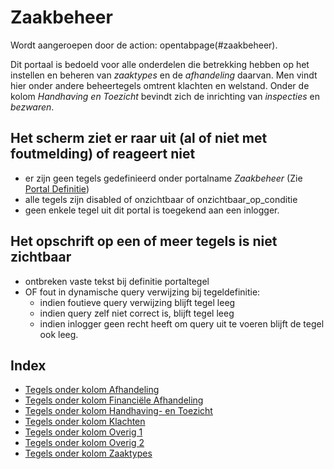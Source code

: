 # Zaakbeheer

Wordt aangeroepen door de action: opentabpage(#zaakbeheer).

Dit portaal is bedoeld voor alle onderdelen die betrekking hebben op het instellen en beheren van *zaaktypes* en de *afhandeling* daarvan. Men vindt hier onder andere beheertegels omtrent klachten en welstand. Onder de kolom *Handhaving en Toezicht* bevindt zich de inrichting van *inspecties* en *bezwaren*.

## Het scherm ziet er raar uit (al of niet met foutmelding) of reageert niet

* er zijn geen tegels gedefinieerd onder portalname *Zaakbeheer* (Zie [Portal Definitie](/docs/instellen_inrichten/portaldefinitie.md))
* alle tegels zijn disabled of onzichtbaar of onzichtbaar_op_conditie
* geen enkele tegel uit dit portal is toegekend aan een inlogger.

## Het opschrift op een of meer tegels is niet zichtbaar

* ontbreken vaste tekst bij definitie portaltegel
* OF fout in dynamische query verwijzing bij tegeldefinitie:
  * indien foutieve query verwijzing blijft tegel leeg
  * indien query zelf niet correct is, blijft tegel leeg
  * indien inlogger geen recht heeft om query uit te voeren blijft de tegel ook leeg.

## Index

* [Tegels onder kolom Afhandeling](/docs/probleemoplossing/portalen_en_moduleschermen/zaakbeheer/tegels_kolom_afhandeling.md)
* [Tegels onder kolom Financiële Afhandeling](/docs/probleemoplossing/portalen_en_moduleschermen/zaakbeheer/tegels_kolom_financiele_afhandeling.md)
* [Tegels onder kolom Handhaving- en Toezicht](/docs/probleemoplossing/portalen_en_moduleschermen/zaakbeheer/tegels_kolom_handhaving_toezicht.md)
* [Tegels onder kolom Klachten](/docs/probleemoplossing/portalen_en_moduleschermen/zaakbeheer/tegels_kolom_klachten.md)
* [Tegels onder kolom Overig 1](/docs/probleemoplossing/portalen_en_moduleschermen/zaakbeheer/tegels_kolom_overig_1.md)
* [Tegels onder kolom Overig 2](/docs/probleemoplossing/portalen_en_moduleschermen/zaakbeheer/tegels_kolom_overig_2.md)
* [Tegels onder kolom Zaaktypes](/docs/probleemoplossing/portalen_en_moduleschermen/zaakbeheer/tegels_kolom_zaaktypes.md)
